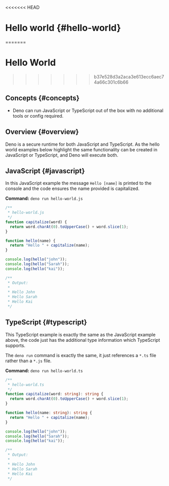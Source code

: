 <<<<<<< HEAD
# Hello world {#hello-world}
=======
# Hello World
>>>>>>> b37e528d3a2aca3e613ecc6aec74a66c301c6b66

## Concepts {#concepts}

- Deno can run JavaScript or TypeScript out of the box with no additional tools
  or config required.

## Overview {#overview}

Deno is a secure runtime for both JavaScript and TypeScript. As the hello world
examples below highlight the same functionality can be created in JavaScript or
TypeScript, and Deno will execute both.

## JavaScript {#javascript}

In this JavaScript example the message `Hello [name]` is printed to the console
and the code ensures the name provided is capitalized.

**Command:** `deno run hello-world.js`

```js
/**
 * hello-world.js
 */
function capitalize(word) {
  return word.charAt(0).toUpperCase() + word.slice(1);
}

function hello(name) {
  return "Hello " + capitalize(name);
}

console.log(hello("john"));
console.log(hello("Sarah"));
console.log(hello("kai"));

/**
 * Output:
 *
 * Hello John
 * Hello Sarah
 * Hello Kai
 */
```

## TypeScript {#typescript}

This TypeScript example is exactly the same as the JavaScript example above, the
code just has the additional type information which TypeScript supports.

The `deno run` command is exactly the same, it just references a `*.ts` file
rather than a `*.js` file.

**Command:** `deno run hello-world.ts`

```ts
/**
 * hello-world.ts
 */
function capitalize(word: string): string {
  return word.charAt(0).toUpperCase() + word.slice(1);
}

function hello(name: string): string {
  return "Hello " + capitalize(name);
}

console.log(hello("john"));
console.log(hello("Sarah"));
console.log(hello("kai"));

/**
 * Output:
 *
 * Hello John
 * Hello Sarah
 * Hello Kai
 */
```
